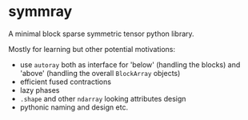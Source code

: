 # symmray

A minimal block sparse symmetric tensor python library.

Mostly for learning but other potential motivations:

* use `autoray` both as interface for 'below' (handling the blocks) and 'above'
  (handling the overall `BlockArray` objects)
* efficient fused contractions
* lazy phases
* `.shape` and other `ndarray` looking attributes design
* pythonic naming and design etc.
